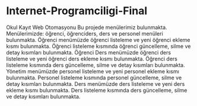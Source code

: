 # Internet-Programciligi-Final
Okul Kayıt Web Otomasyonu
Bu projede menülerimiz bulunmakta. Menülerimizde: öğrenci, öğrenciders, ders ve personel menüleri bulunmakta.
Öğrenci menümüzde öğrenci listeleme ve yeni öğrenci ekleme kısmı bulunmakta. Öğrenci listeleme kısmında öğrenci güncelleme, silme ve detay kısımları bulunmakta.
Öğrenci Ders menümüzde öğrenci ders listeleme ve yeni öğrenci ders ekleme kısmı bulunmakta. Öğrenci ders listeleme kısmında ders güncelleme, silme ve detay kısımları bulunmakta.
Yönetim menümüzde personel listeleme ve yeni personel ekleme kısmı bulunmakta. Personel listeleme kısmında personel güncelleme, silme ve detay kısımları bulunmakta.
Ders menümüzde ders listeleme ve yeni ders ekleme kısmı bulunmakta. Ders listeleme kısmında ders güncelleme, silme ve detay kısımları bulunmakta.
